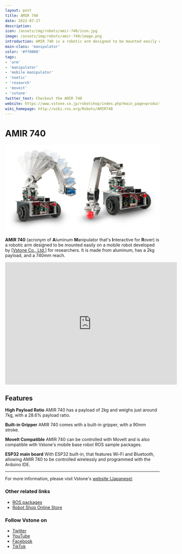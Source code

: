 ```yaml
---
layout: post
title: AMIR 740
date: 2022-07-27
description:
icon: /assets/img/robots/amir-740/icon.jpg
image: /assets/img/robots/amir-740/image.png
introduction: AMIR 740 is a robotic arm designed to be mounted easily on a mobile robot for researchers. It is made from aluminum, has a 2kg payload, and a 740mm reach.
main-class: 'manipulator'
color: '#ff0000'
tags:
- 'arm'
- 'manipulator'
- 'mobile manipulator'
- 'noetic'
- 'research'
- 'moveit'
- 'vstone'
twitter_text: Checkout the AMIR 740
website: https://www.vstone.co.jp/robotshop/index.php?main_page=product_info&products_id=5348
wiki_homepage: http://wiki.ros.org/Robots/AMIR740
---
```


# AMIR 740

![AMIR_740_image](/assets/img/robots/amir-740/image.png)

**AMIR 740** (acronym of **A**luminum **M**anipulator that's **I**nteractive for **R**over) is a robotic arm designed to be mounted easily on a mobile robot developed by [[Vstone Co., Ltd.](https://www.vstone.co.jp/english/index.html)] for researchers. It is made from aluminum, has a 2kg payload, and a 740mm reach.

<iframe width="560" height="399" src="https://www.youtube.com/embed/YGMr6m95MDk" title="YouTube video player" frameborder="0" allow="accelerometer; autoplay; clipboard-write; encrypted-media; gyroscope; picture-in-picture" allowfullscreen></iframe>

## Features

**High Payload Ratio** 
AMIR 740 has a payload of 2kg and weighs just around 7kg, with a 28.6% payload ratio.

**Built-in Gripper** 
AMIR 740 comes with a built-in gripper, with a 90mm stroke.

**MoveIt Compatible**
AMIR 740 can be controlled with MoveIt and is also compatible with Vstone's mobile base robot ROS sample packages.

**ESP32 main board**
With ESP32 built-in, that features Wi-Fi and Bluetooth, allowing AMIR 740 to be controlled wirelessly and programmed with the Arduino IDE.

---
For more information, please visit Vstone's [website (Japanese)](https://www.vstone.co.jp/robotshop/index.php?main_page=product_info&products_id=5348)

### Other related links
- [ROS packages](https://github.com/vstoneofficial/amir740_ros)
- [Robot Shop Online Store](https://www.vstone.co.jp/robotshop/index.php?main_page=product_info&products_id=5348)

### Follow Vstone on
- [Twitter](https://twitter.com/vstone_) 
- [YouTube](https://www.youtube.com/user/vstonevstone)
- [Facebook](https://www.facebook.com/vstonerobotshop/)
- [TikTok](https://www.tiktok.com/@vstone0804)
